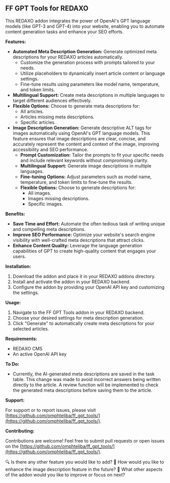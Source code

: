 ## FF GPT Tools for REDAXO

This REDAXO addon integrates the power of OpenAI's GPT language models (like GPT-3 and GPT-4) into your website, enabling you to automate content generation tasks and enhance your SEO efforts.

**Features:**

- **Automated Meta Description Generation:** Generate optimized meta descriptions for your REDAXO articles automatically.
    - Customize the generation process with prompts tailored to your needs.
    - Utilize placeholders to dynamically insert article content or language settings.
    - Fine-tune results using parameters like model name, temperature, and token limits.
- **Multilingual Support:** Create meta descriptions in multiple languages to target different audiences effectively.
- **Flexible Options:** Choose to generate meta descriptions for:
    - All articles.
    - Articles missing meta descriptions.
    - Specific articles.
- **Image Description Generation:** Generate descriptive ALT tags for images automatically using OpenAI's GPT language models. This feature ensures that image descriptions are clear, concise, and accurately represent the content and context of the image, improving accessibility and SEO performance.
    - **Prompt Customization:** Tailor the prompts to fit your specific needs and include relevant keywords without compromising clarity.
    - **Multilingual Support:** Generate image descriptions in multiple languages.
    - **Fine-tuning Options:** Adjust parameters such as model name, temperature, and token limits to fine-tune the results.
    - **Flexible Options:** Choose to generate descriptions for:
        - All images.
        - Images missing descriptions.
        - Specific images.

**Benefits:**

- **Save Time and Effort:** Automate the often tedious task of writing unique and compelling meta descriptions.
- **Improve SEO Performance:** Optimize your website's search engine visibility with well-crafted meta descriptions that attract clicks.
- **Enhance Content Quality:** Leverage the language generation capabilities of GPT to create high-quality content that engages your users.

**Installation:**

1. Download the addon and place it in your REDAXO addons directory.
2. Install and activate the addon in your REDAXO backend.
3. Configure the addon by providing your OpenAI API key and customizing the settings.

**Usage:**

1. Navigate to the FF GPT Tools addon in your REDAXO backend.
2. Choose your desired settings for meta description generation.
3. Click "Generate" to automatically create meta descriptions for your selected articles.

**Requirements:**

- REDAXO CMS
- An active OpenAI API key

**To Do:**

- Currently, the AI-generated meta descriptions are saved in the task table. This change was made to avoid incorrect answers being written directly to the article. A review function will be implemented to check the generated meta descriptions before saving them to the article.

**Support:**

For support or to report issues, please visit [https://github.com/omphteliba/ff_gpt_tools/](https://github.com/omphteliba/ff_gpt_tools/).

**Contributing:**

Contributions are welcome! Feel free to submit pull requests or open issues on the [https://github.com/omphteliba/ff_gpt_tools/](https://github.com/omphteliba/ff_gpt_tools/).

🔍 Is there any other feature you would like to add?
🔭 How would you like to enhance the image description feature in the future?
🎯 What other aspects of the addon would you like to improve or focus on next?
